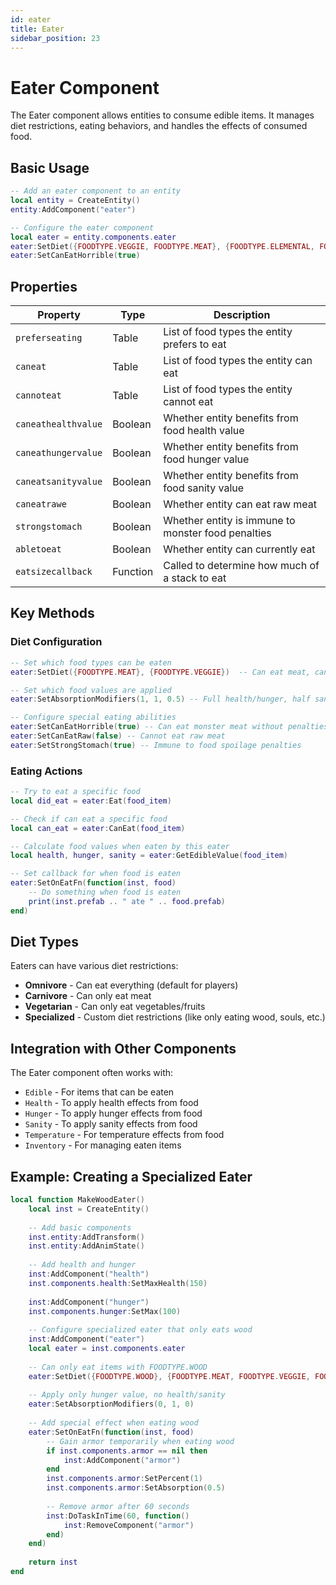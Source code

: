 ```yaml
---
id: eater
title: Eater
sidebar_position: 23
---
```


# Eater Component

The Eater component allows entities to consume edible items. It manages diet restrictions, eating behaviors, and handles the effects of consumed food.

## Basic Usage

```lua
-- Add an eater component to an entity
local entity = CreateEntity()
entity:AddComponent("eater")

-- Configure the eater component
local eater = entity.components.eater
eater:SetDiet({FOODTYPE.VEGGIE, FOODTYPE.MEAT}, {FOODTYPE.ELEMENTAL, FOODTYPE.GEARS})
eater:SetCanEatHorrible(true)
```

## Properties

| Property | Type | Description |
|----------|------|-------------|
| `preferseating` | Table | List of food types the entity prefers to eat |
| `caneat` | Table | List of food types the entity can eat |
| `cannoteat` | Table | List of food types the entity cannot eat |
| `caneathealthvalue` | Boolean | Whether entity benefits from food health value |
| `caneathungervalue` | Boolean | Whether entity benefits from food hunger value |
| `caneatsanityvalue` | Boolean | Whether entity benefits from food sanity value |
| `caneatrawe` | Boolean | Whether entity can eat raw meat |
| `strongstomach` | Boolean | Whether entity is immune to monster food penalties |
| `abletoeat` | Boolean | Whether entity can currently eat |
| `eatsizecallback` | Function | Called to determine how much of a stack to eat |

## Key Methods

### Diet Configuration

```lua
-- Set which food types can be eaten
eater:SetDiet({FOODTYPE.MEAT}, {FOODTYPE.VEGGIE})  -- Can eat meat, cannot eat veggies

-- Set which food values are applied
eater:SetAbsorptionModifiers(1, 1, 0.5) -- Full health/hunger, half sanity

-- Configure special eating abilities
eater:SetCanEatHorrible(true) -- Can eat monster meat without penalties
eater:SetCanEatRaw(false) -- Cannot eat raw meat
eater:SetStrongStomach(true) -- Immune to food spoilage penalties
```

### Eating Actions

```lua
-- Try to eat a specific food
local did_eat = eater:Eat(food_item)

-- Check if can eat a specific food
local can_eat = eater:CanEat(food_item)

-- Calculate food values when eaten by this eater
local health, hunger, sanity = eater:GetEdibleValue(food_item)

-- Set callback for when food is eaten
eater:SetOnEatFn(function(inst, food)
    -- Do something when food is eaten
    print(inst.prefab .. " ate " .. food.prefab)
end)
```

## Diet Types

Eaters can have various diet restrictions:

- **Omnivore** - Can eat everything (default for players)
- **Carnivore** - Can only eat meat
- **Vegetarian** - Can only eat vegetables/fruits
- **Specialized** - Custom diet restrictions (like only eating wood, souls, etc.)

## Integration with Other Components

The Eater component often works with:

- `Edible` - For items that can be eaten
- `Health` - To apply health effects from food
- `Hunger` - To apply hunger effects from food
- `Sanity` - To apply sanity effects from food
- `Temperature` - For temperature effects from food
- `Inventory` - For managing eaten items

## Example: Creating a Specialized Eater

```lua
local function MakeWoodEater()
    local inst = CreateEntity()
    
    -- Add basic components
    inst.entity:AddTransform()
    inst.entity:AddAnimState()
    
    -- Add health and hunger
    inst:AddComponent("health")
    inst.components.health:SetMaxHealth(150)
    
    inst:AddComponent("hunger")
    inst.components.hunger:SetMax(100)
    
    -- Configure specialized eater that only eats wood
    inst:AddComponent("eater")
    local eater = inst.components.eater
    
    -- Can only eat items with FOODTYPE.WOOD
    eater:SetDiet({FOODTYPE.WOOD}, {FOODTYPE.MEAT, FOODTYPE.VEGGIE, FOODTYPE.GENERIC})
    
    -- Apply only hunger value, no health/sanity
    eater:SetAbsorptionModifiers(0, 1, 0)
    
    -- Add special effect when eating wood
    eater:SetOnEatFn(function(inst, food)
        -- Gain armor temporarily when eating wood
        if inst.components.armor == nil then
            inst:AddComponent("armor")
        end
        inst.components.armor:SetPercent(1)
        inst.components.armor:SetAbsorption(0.5)
        
        -- Remove armor after 60 seconds
        inst:DoTaskInTime(60, function()
            inst:RemoveComponent("armor")
        end)
    end)
    
    return inst
end
``` 